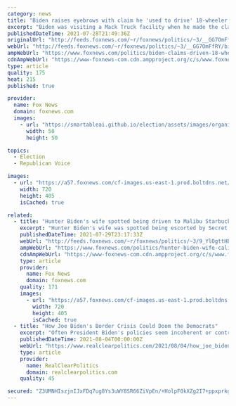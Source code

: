 ```yaml
---
category: news
title: "Biden raises eyebrows with claim he 'used to drive' 18-wheeler truck"
excerpt: "Biden was visiting a Mack Truck facility when he made the claim to have driven the massive trucks before, which require a special kind of license to drive."
publishedDateTime: 2021-07-28T21:49:36Z
originalUrl: "http://feeds.foxnews.com/~r/foxnews/politics/~3/__GG7OmFfRY/biden-claims-driven-18-wheeler"
webUrl: "http://feeds.foxnews.com/~r/foxnews/politics/~3/__GG7OmFfRY/biden-claims-driven-18-wheeler"
ampWebUrl: "https://www.foxnews.com/politics/biden-claims-driven-18-wheeler.amp"
cdnAmpWebUrl: "https://www-foxnews-com.cdn.ampproject.org/c/s/www.foxnews.com/politics/biden-claims-driven-18-wheeler.amp"
type: article
quality: 175
heat: 215
published: true

provider:
  name: Fox News
  domain: foxnews.com
  images:
    - url: "https://smartableai.github.io/election/assets/images/organizations/foxnews.com-50x50.jpg"
      width: 50
      height: 50

topics:
  - Election
  - Republican Voice

images:
  - url: "https://a57.foxnews.com/cf-images.us-east-1.prod.boltdns.net/v1/static/694940094001/4892feea-b073-48a9-ac6c-9f133f490441/7dab1738-1e17-4551-ac6b-7269df7c35d3/1280x720/match/720/405/image.jpg?ve=1&tl=1"
    width: 720
    height: 405
    isCached: true

related:
  - title: "Hunter Biden's wife spotted being driven to Malibu Starbucks by Secret Service"
    excerpt: "Hunter Biden's wife was spotted being escorted by Secret Service agents on a Malibu, California coffee run Tuesday."
    publishedDateTime: 2021-07-29T23:17:33Z
    webUrl: "http://feeds.foxnews.com/~r/foxnews/politics/~3/9_YlOgttHE0/hunter-biden-wife-california-starbucks"
    ampWebUrl: "https://www.foxnews.com/politics/hunter-biden-wife-california-starbucks.amp"
    cdnAmpWebUrl: "https://www-foxnews-com.cdn.ampproject.org/c/s/www.foxnews.com/politics/hunter-biden-wife-california-starbucks.amp"
    type: article
    provider:
      name: Fox News
      domain: foxnews.com
    quality: 171
    images:
      - url: "https://a57.foxnews.com/cf-images.us-east-1.prod.boltdns.net/v1/static/694940094001/70f20720-b113-46f4-aeeb-94c446c51ebc/9a0c7538-6812-4e5f-87e6-ca7d546022d5/1280x720/match/720/405/image.jpg?ve=1&tl=1"
        width: 720
        height: 405
        isCached: true
  - title: "How Joe Biden's Border Crisis Could Doom the Democrats"
    excerpt: "Often President Biden's policies seem incoherent or contradictory, but nowhere are the consequences clearer than immigration. Many Americans may have welcomed the end of Trump's incendiary comments about undocumented newcomers,"
    publishedDateTime: 2021-08-04T00:00:00Z
    webUrl: "https://www.realclearpolitics.com/2021/08/04/how_joe_bidens_border_crisis_could_doom_the_democrats_548656.html#!"
    type: article
    provider:
      name: RealClearPolitics
      domain: realclearpolitics.com
    quality: 45

secured: "Z3UMNHIszjnIJxFDq7ug8Ys3uWY8SR66ZiVpEn/+HolpF0kXZg2I7+ppxprkgQ1lQxqrJj+IT/mq7hDG3ANEtLwaGM3xUgKz9RCbAtwbvCz5AZG7j87DHVCZT4T5ykNg5W2blsLXv1kFHbn48uOX6tmEfjYmub47vY/mzpW7iZrUMuac5l6hOUyexO853lLbo0YUfTlsh3ret/UDsA227N0fvHharMCt32A/LDSdtv89tWjoq1Nf0zVC8/d1XWFQJrHzXEBbRLsrZ6jFSkeSfYvg/R67fe0GGLvdSorhRHlIcAUjzj4dQUWiPaUdDd966i/Yhyxj2mmLj3PsgJsgIjX2BJX4tqM1USfxOJMbFtQ=;QifaGauebQGT95iMsOG7bQ=="
---
```


